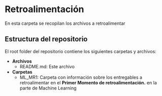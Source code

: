# Retroalimentación
En esta carpeta se recopilan los archivos a retroalimentar
 
## Estructura del repositorio
El root folder del repositorio contiene los siguientes carpetas y archivos:

* **Archivos**
  * README.md: Este archivo 
* **Carpetas**
  * ML_MR1: Carpeta con información sobre los entregables a retroalimentar en el **Primer Momento de retroalimentación.** en la parte de Machine Learning
